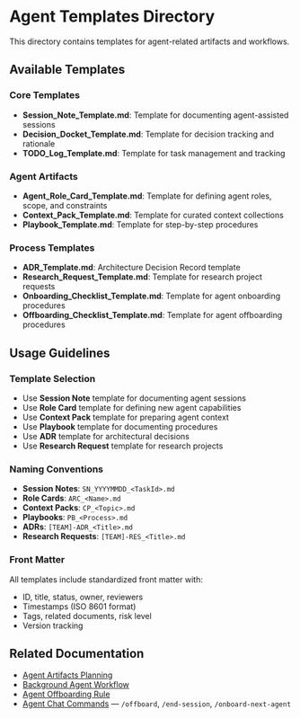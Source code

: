 # Agent Templates Directory

This directory contains templates for agent-related artifacts and workflows.

## Available Templates

### Core Templates

- **Session_Note_Template.md**: Template for documenting agent-assisted sessions
- **Decision_Docket_Template.md**: Template for decision tracking and rationale
- **TODO_Log_Template.md**: Template for task management and tracking

### Agent Artifacts

- **Agent_Role_Card_Template.md**: Template for defining agent roles, scope, and constraints
- **Context_Pack_Template.md**: Template for curated context collections
- **Playbook_Template.md**: Template for step-by-step procedures

### Process Templates

- **ADR_Template.md**: Architecture Decision Record template
- **Research_Request_Template.md**: Template for research project requests
- **Onboarding_Checklist_Template.md**: Template for agent onboarding procedures
- **Offboarding_Checklist_Template.md**: Template for agent offboarding procedures

## Usage Guidelines

### Template Selection

- Use **Session Note** template for documenting agent sessions
- Use **Role Card** template for defining new agent capabilities
- Use **Context Pack** template for preparing agent context
- Use **Playbook** template for documenting procedures
- Use **ADR** template for architectural decisions
- Use **Research Request** template for research projects

### Naming Conventions

- **Session Notes**: `SN_YYYYMMDD_<TaskId>.md`
- **Role Cards**: `ARC_<Name>.md`
- **Context Packs**: `CP_<Topic>.md`
- **Playbooks**: `PB_<Process>.md`
- **ADRs**: `[TEAM]-ADR_<Title>.md`
- **Research Requests**: `[TEAM]-RES_<Title>.md`

### Front Matter

All templates include standardized front matter with:

- ID, title, status, owner, reviewers
- Timestamps (ISO 8601 format)
- Tags, related documents, risk level
- Version tracking

## Related Documentation

- [Agent Artifacts Planning](../../raw/plans/2025-09-27_agent-artifacts-and-workflows.md)
- [Background Agent Workflow](../workflows/Background_Agent_Draft_Review_Workflow.md)
- [Agent Offboarding Rule](../../.cursor/rules/agent-offboarding.mdc)
- [Agent Chat Commands](../../.cursor/rules/agent-chat-commands.mdc) — `/offboard`, `/end-session`, `/onboard-next-agent`
